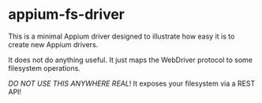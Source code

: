 # appium-fs-driver

This is a minimal Appium driver designed to illustrate how easy it is to create new Appium drivers.

It does not do anything useful. It just maps the WebDriver protocol to some filesystem operations.

*DO NOT USE THIS ANYWHERE REAL*! It exposes your filesystem via a REST API!
